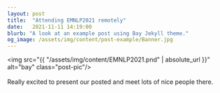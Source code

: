 ```yaml
---
layout: post
title:  "Attending EMNLP2021 remotely"
date:   2021-11-11 14:19:00
blurb: "A look at an example post using Bay Jekyll theme."
og_image: /assets/img/content/post-example/Banner.jpg
---
```


<img src="{{ "/assets/img/content/EMNLP2021.pnd" | absolute_url }}" alt="bay" class="post-pic"/>
<br />
<br />
Really excited to present our posted and meet lots of nice people there.
